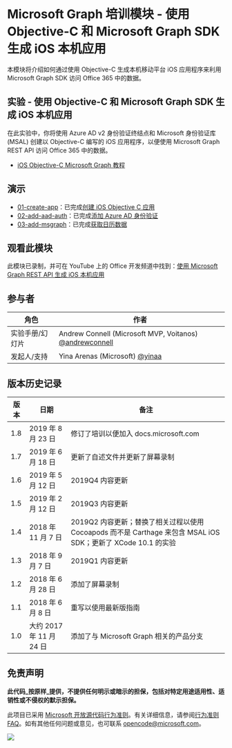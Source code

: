 # Microsoft Graph 培训模块 - 使用 Objective-C 和 Microsoft Graph SDK 生成 iOS 本机应用

本模块将介绍如何通过使用 Objective-C 生成本机移动平台 iOS 应用程序来利用 Microsoft Graph SDK 访问 Office 365 中的数据。

## 实验 - 使用 Objective-C 和 Microsoft Graph SDK 生成 iOS 本机应用

在此实验中，你将使用 Azure AD v2 身份验证终结点和 Microsoft 身份验证库 (MSAL) 创建以 Objective-C 编写的 iOS 应用程序，以便使用 Microsoft Graph REST API 访问 Office 365 中的数据。

- [iOS Objective-C Microsoft Graph 教程](https://docs.microsoft.com/graph/tutorials/ios-objectivec)

## 演示

- [01-create-app](demos/01-create-app)：已完成[创建 iOS Objective C 应用](https://docs.microsoft.com/graph/tutorials/ios-objectivec?tutorial-step=1)
- [02-add-aad-auth](demos/02-add-aad-auth)：已完成[添加 Azure AD 身份验证](https://docs.microsoft.com/graph/tutorials/ios-objectivec?tutorial-step=3)
- [03-add-msgraph](demos/03-add-msgraph)：已完成[获取日历数据](https://docs.microsoft.com/graph/tutorials/ios-objectivec?tutorial-step=4)

## 观看此模块

此模块已录制，并可在 YouTube 上的 Office 开发频道中找到：[使用 Microsoft Graph REST API 生成 iOS 本机应用](https://youtu.be/Gg8Qy1Dqyzw)

## 参与者

| 角色 | 作者 |
| -------------------- | ------------------------------------------------------------------------------------- |
| 实验手册/幻灯片 | Andrew Connell (Microsoft MVP, Voitanos) [@andrewconnell](//github.com/andrewconnell) |
| 发起人/支持 | Yina Arenas (Microsoft) [@yinaa](//github.com/yinaa) |

## 版本历史记录

| 版本 | 日期 | 备注 |
| ------- | ------------------ | ------------------------------------------------------------------------------------------------------------------------------------ |
| 1.8 | 2019 年 8 月 23 日 | 修订了培训以便加入 docs.microsoft.com |
| 1.7 | 2019 年 6 月 18 日 | 更新了自述文件并更新了屏幕录制 |
| 1.6 | 2019 年 5 月 12 日 | 2019Q4 内容更新 |
| 1.5 | 2019 年 2 月 12 日 | 2019Q3 内容更新 |
| 1.4 | 2018 年 11 月 7 日 | 2019Q2 内容更新；替换了相关过程以使用 Cocoapods 而不是 Carthage 来包含 MSAL iOS SDK；更新了 XCode 10.1 的实验 |
| 1.3 | 2018 年 9 月 7 日 | 2019Q1 内容更新 |
| 1.2 | 2018 年 6 月 28 日 | 添加了屏幕录制 |
| 1.1 | 2018 年 6 月 8 日 | 重写以使用最新版指南 |
| 1.0 | 大约 2017 年 11 月 24 日 | 添加了与 Microsoft Graph 相关的产品分支 |

## 免责声明

**此代码_按原样_提供，不提供任何明示或暗示的担保，包括对特定用途适用性、适销性或不侵权的默示担保。**

此项目已采用 [Microsoft 开放源代码行为准则](https://opensource.microsoft.com/codeofconduct/)。有关详细信息，请参阅[行为准则 FAQ](https://opensource.microsoft.com/codeofconduct/faq/)。如有其他任何问题或意见，也可联系 [opencode@microsoft.com](mailto:opencode@microsoft.com)。

<img src="https://telemetry.sharepointpnp.com/msgraph-training-ios-objectivec" />
